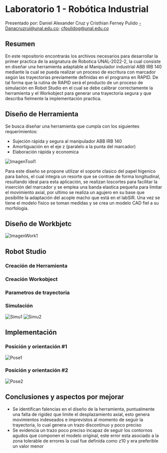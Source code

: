 # Laboratorio 1 - Robótica Industrial
Presentado por: Daniel Alexander Cruz y Cristhian Ferney Pulido
-Danacruzrui@unal.edu.co; cfpulidog@unal.edu.co

## Resumen
En este repositorio encontrarás los archivos necesarios para desarrollar la primer practica de la asignatura de Robotica UNAL-2022-2, la cual consiste en diseñar una herramienta adaptable al Manipulador industrial ABB IRB 140 mediante la cual se pueda realizar un proceso de escritura con marcador según las trayectorias previamente definidas en el programa en RAPID. De tal forma que la rutina de RAPID será el producto de un proceso de simulación en Robot Studio en el cual se debe calibrar correctamente la herramienta y el Workobject para generar una trayectoria segura y que describa fielmente la implementación practica.

## Diseño de Herramienta 
Se busca diseñar una herramienta que cumpla con los siguientes requerimientos: 
* Sujeción rápida y segura al manipulador ABB IRB 140
* Amortiguación en el eje z (paralelo a la punta del marcador) 
* Elaboración rápida y economica 

![ImagenTool1](https://github.com/Danacruzrui/Lab1_Daniel_Cruz_Cristhian_Pulido/blob/46bf79606f6ea5c8d254098a4e06571418085aae/Imagenes_readme/Tool1.jpeg)

Para este diseño se propone utilizar el soporte clasico del papel higenico para baños, el cual integra un resorte que se contrae de forma longitudinal, resultando ideal para esta aplicación, se realizan loscortes para facilitar la inserción del marcador y se emplea una banda elastica pequeña para limitar el movimiento axial, por ultimo se realiza un agujero en su base que posibilite la adaptación del acople macho que está en el labSIR. 
Una vez se tiene el modelo fisico se toman medidas y se crea un modelo CAD fiel a su morfologia. 


## Diseño de Workbjetc
![ImagenWork1](https://github.com/Danacruzrui/Lab1_Daniel_Cruz_Cristhian_Pulido/blob/46bf79606f6ea5c8d254098a4e06571418085aae/Imagenes_readme/Workk1.jpeg)
## Robot Studio 

### Creación de Herramienta 

### Creación Workobject

### Parametros de trayectoria 

### Simulación 
![Simu1](https://github.com/Danacruzrui/Lab1_Daniel_Cruz_Cristhian_Pulido/blob/f8ca4447a73c111f65050b54a0a37405d846516a/Imagenes_readme/Simu.jpeg)
![Simu2](https://github.com/Danacruzrui/Lab1_Daniel_Cruz_Cristhian_Pulido/blob/f8ca4447a73c111f65050b54a0a37405d846516a/Imagenes_readme/Simu2.jpeg)


## Implementación 
### Posición y orientación #1
![Pose1](https://github.com/Danacruzrui/Lab1_Daniel_Cruz_Cristhian_Pulido/blob/f8ca4447a73c111f65050b54a0a37405d846516a/Imagenes_readme/Pose1.jpeg)
### Posición y orientación #2
![Pose2](https://github.com/Danacruzrui/Lab1_Daniel_Cruz_Cristhian_Pulido/blob/f8ca4447a73c111f65050b54a0a37405d846516a/Imagenes_readme/Pose2.jpeg)
## Conclusiones y aspectos por mejorar 
 * Se identifican falencias en el diseño de la herramienta, puntualmente una falta de rigidez que limite el desplazamiento axial, esto genera movimientos indeseados e imprevistos al momento de seguir la trayectoria, lo cual genera un trazo discontinuo y poco preciso
 * Se evidencia un trazo poco preciso incapaz de seguir los contornos agudos que componen el modelo original, este error esta asociado a la zona tolerable de errores la cual fue definida como z10 y era preferible un valor menor


